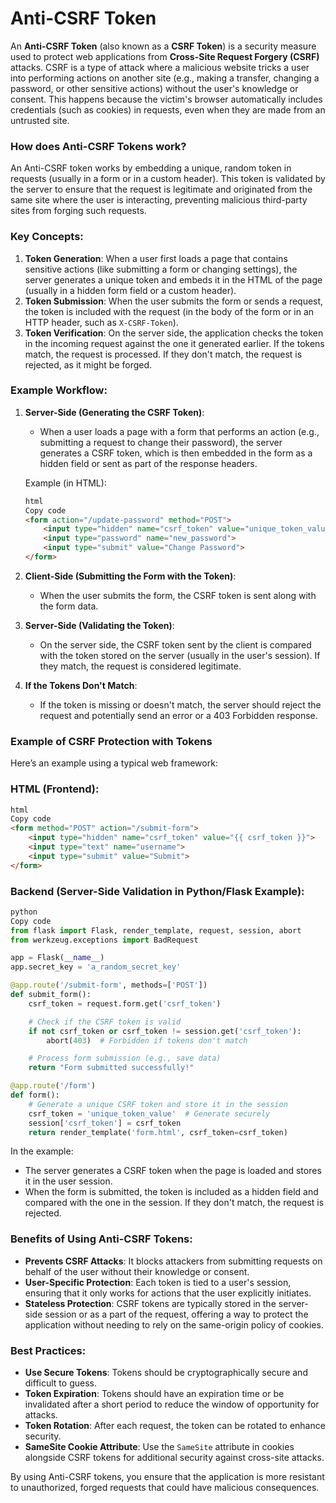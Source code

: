 # Anti-CSRF Token

An **Anti-CSRF Token** (also known as a **CSRF Token**) is a security measure used to protect web applications from **Cross-Site Request Forgery (CSRF)** attacks. CSRF is a type of attack where a malicious website tricks a user into performing actions on another site (e.g., making a transfer, changing a password, or other sensitive actions) without the user's knowledge or consent. This happens because the victim's browser automatically includes credentials (such as cookies) in requests, even when they are made from an untrusted site.

### How does Anti-CSRF Tokens work?

An Anti-CSRF token works by embedding a unique, random token in requests (usually in a form or in a custom header). This token is validated by the server to ensure that the request is legitimate and originated from the same site where the user is interacting, preventing malicious third-party sites from forging such requests.

### Key Concepts:

1. **Token Generation**: When a user first loads a page that contains sensitive actions (like submitting a form or changing settings), the server generates a unique token and embeds it in the HTML of the page (usually in a hidden form field or a custom header).
2. **Token Submission**: When the user submits the form or sends a request, the token is included with the request (in the body of the form or in an HTTP header, such as `X-CSRF-Token`).
3. **Token Verification**: On the server side, the application checks the token in the incoming request against the one it generated earlier. If the tokens match, the request is processed. If they don't match, the request is rejected, as it might be forged.

### Example Workflow:

1. **Server-Side (Generating the CSRF Token)**:
    - When a user loads a page with a form that performs an action (e.g., submitting a request to change their password), the server generates a CSRF token, which is then embedded in the form as a hidden field or sent as part of the response headers.
    
    Example (in HTML):
    
    ```html
    html
    Copy code
    <form action="/update-password" method="POST">
        <input type="hidden" name="csrf_token" value="unique_token_value">
        <input type="password" name="new_password">
        <input type="submit" value="Change Password">
    </form>
    
    ```
    
2. **Client-Side (Submitting the Form with the Token)**:
    - When the user submits the form, the CSRF token is sent along with the form data.
3. **Server-Side (Validating the Token)**:
    - On the server side, the CSRF token sent by the client is compared with the token stored on the server (usually in the user's session). If they match, the request is considered legitimate.
4. **If the Tokens Don't Match**:
    - If the token is missing or doesn't match, the server should reject the request and potentially send an error or a 403 Forbidden response.

### Example of CSRF Protection with Tokens

Here’s an example using a typical web framework:

### HTML (Frontend):

```html
html
Copy code
<form method="POST" action="/submit-form">
    <input type="hidden" name="csrf_token" value="{{ csrf_token }}">
    <input type="text" name="username">
    <input type="submit" value="Submit">
</form>

```

### Backend (Server-Side Validation in Python/Flask Example):

```python
python
Copy code
from flask import Flask, render_template, request, session, abort
from werkzeug.exceptions import BadRequest

app = Flask(__name__)
app.secret_key = 'a_random_secret_key'

@app.route('/submit-form', methods=['POST'])
def submit_form():
    csrf_token = request.form.get('csrf_token')

    # Check if the CSRF token is valid
    if not csrf_token or csrf_token != session.get('csrf_token'):
        abort(403)  # Forbidden if tokens don't match

    # Process form submission (e.g., save data)
    return "Form submitted successfully!"

@app.route('/form')
def form():
    # Generate a unique CSRF token and store it in the session
    csrf_token = 'unique_token_value'  # Generate securely
    session['csrf_token'] = csrf_token
    return render_template('form.html', csrf_token=csrf_token)

```

In the example:

- The server generates a CSRF token when the page is loaded and stores it in the user session.
- When the form is submitted, the token is included as a hidden field and compared with the one in the session. If they don't match, the request is rejected.

### Benefits of Using Anti-CSRF Tokens:

- **Prevents CSRF Attacks**: It blocks attackers from submitting requests on behalf of the user without their knowledge or consent.
- **User-Specific Protection**: Each token is tied to a user's session, ensuring that it only works for actions that the user explicitly initiates.
- **Stateless Protection**: CSRF tokens are typically stored in the server-side session or as a part of the request, offering a way to protect the application without needing to rely on the same-origin policy of cookies.

### Best Practices:

- **Use Secure Tokens**: Tokens should be cryptographically secure and difficult to guess.
- **Token Expiration**: Tokens should have an expiration time or be invalidated after a short period to reduce the window of opportunity for attacks.
- **Token Rotation**: After each request, the token can be rotated to enhance security.
- **SameSite Cookie Attribute**: Use the `SameSite` attribute in cookies alongside CSRF tokens for additional security against cross-site attacks.

By using Anti-CSRF tokens, you ensure that the application is more resistant to unauthorized, forged requests that could have malicious consequences.
